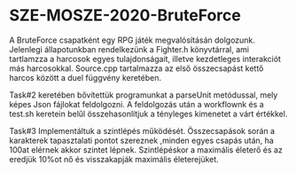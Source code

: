 # SZE-MOSZE-2020-BruteForce

A BruteForce csapatként egy RPG játék megvalósításán dolgozunk. Jelenlegi állapotunkban rendelkezünk a Fighter.h könyvtárral, ami tartlamzza a harcosok egyes tulajdonságait, illetve kezdetleges interakciót más harcosokkal. Source.cpp tartalmazza az első összecsapást kettő harcos között a duel függvény keretében.

Task#2 keretében bővítettük programunkat a parseUnit metódussal, mely képes Json fájlokat feldolgozni. A feldolgozás után a workflownk és a test.sh keretein belűl összehasonlítjuk a tényleges kimenetet a várt értékkel.

Task#3 Implementáltuk a szintlépés működését. Összecsapások során a karakterek tapasztalati pontot szereznek ,minden egyes csapás után, ha 100at elérnek akkor szintet lépnek.
Szintlépéskor a maximális életerő és az eredjük 10%ot nő és visszakapják maximális életerejüket.
